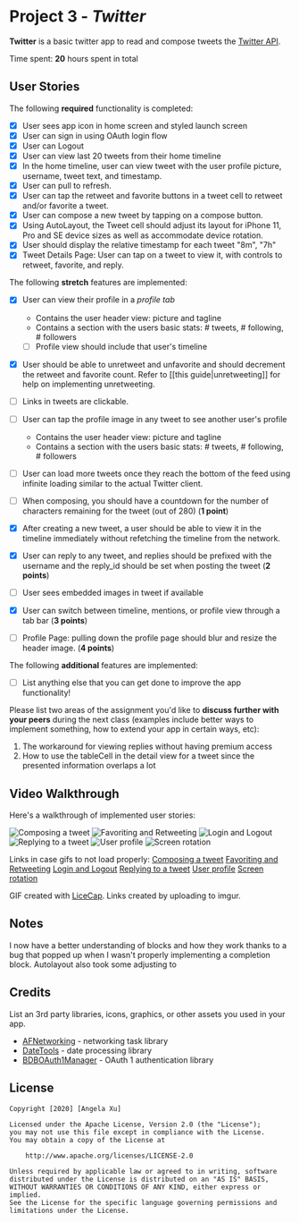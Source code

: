 # Project 3 - *Twitter*

**Twitter** is a basic twitter app to read and compose tweets the [Twitter API](https://apps.twitter.com/).

Time spent: **20** hours spent in total

## User Stories

The following **required** functionality is completed:

- [x] User sees app icon in home screen and styled launch screen
- [x] User can sign in using OAuth login flow
- [x] User can Logout
- [x] User can view last 20 tweets from their home timeline
- [x] In the home timeline, user can view tweet with the user profile picture, username, tweet text, and timestamp.
- [x] User can pull to refresh.
- [x] User can tap the retweet and favorite buttons in a tweet cell to retweet and/or favorite a tweet.
- [x] User can compose a new tweet by tapping on a compose button.
- [x] Using AutoLayout, the Tweet cell should adjust its layout for iPhone 11, Pro and SE device sizes as well as accommodate device rotation.
- [x] User should display the relative timestamp for each tweet "8m", "7h"
- [x] Tweet Details Page: User can tap on a tweet to view it, with controls to retweet, favorite, and reply.

The following **stretch** features are implemented:

- [x] User can view their profile in a *profile tab*
  - Contains the user header view: picture and tagline
  - Contains a section with the users basic stats: # tweets, # following, # followers
  - [ ] Profile view should include that user's timeline
- [x] User should be able to unretweet and unfavorite and should decrement the retweet and favorite count. Refer to [[this guide|unretweeting]] for help on implementing unretweeting.
- [ ] Links in tweets are clickable.
- [ ] User can tap the profile image in any tweet to see another user's profile
  - Contains the user header view: picture and tagline
  - Contains a section with the users basic stats: # tweets, # following, # followers
- [ ] User can load more tweets once they reach the bottom of the feed using infinite loading similar to the actual Twitter client.
- [ ] When composing, you should have a countdown for the number of characters remaining for the tweet (out of 280) (**1 point**)
- [x] After creating a new tweet, a user should be able to view it in the timeline immediately without refetching the timeline from the network.
- [x] User can reply to any tweet, and replies should be prefixed with the username and the reply_id should be set when posting the tweet (**2 points**)
- [ ] User sees embedded images in tweet if available
- [x] User can switch between timeline, mentions, or profile view through a tab bar (**3 points**)
- [ ] Profile Page: pulling down the profile page should blur and resize the header image. (**4 points**)


The following **additional** features are implemented:

- [ ] List anything else that you can get done to improve the app functionality!

Please list two areas of the assignment you'd like to **discuss further with your peers** during the next class (examples include better ways to implement something, how to extend your app in certain ways, etc):

1. The workaround for viewing replies without having premium access
2. How to use the tableCell in the detail view for a tweet since the presented information overlaps a lot 

## Video Walkthrough

Here's a walkthrough of implemented user stories:

<img src='https://i.imgur.com/kWOzN3y.gifv' title='Composing a tweet' width='' alt='Composing a tweet' />
<img src='https://i.imgur.com/ZtSxGfl.gifv' title='Favoriting and Retweeting' width='' alt='Favoriting and Retweeting' />
<img src='https://i.imgur.com/fr2vLkM.gifv' title='Login and Logout' width='' alt='Login and Logout' />
<img src='https://i.imgur.com/AULZZNk.gifv' title='Replying to a tweet' width='' alt='Replying to a tweet' />
<img src='https://i.imgur.com/UtPCZRd.gifv' title='User profile' width='' alt='User profile' />
<img src='https://i.imgur.com/Pq2TNKE.gifv' title='Screen rotation' width='' alt='Screen rotation' />

Links in case gifs to not load properly: 
[Composing a tweet](https://i.imgur.com/kWOzN3y.gifv)
[Favoriting and Retweeting](https://i.imgur.com/ZtSxGfl.gifv)
[Login and Logout](https://i.imgur.com/fr2vLkM.gifv)
[Replying to a tweet](https://i.imgur.com/AULZZNk.gifv)
[User profile](https://i.imgur.com/UtPCZRd.gifv)
[Screen rotation](https://i.imgur.com/Pq2TNKE.gifv)


GIF created with [LiceCap](http://www.cockos.com/licecap/).
Links created by uploading to imgur. 

## Notes

I now have a better understanding of blocks and how they work thanks to a bug that popped up when I wasn't properly implementing a completion block.
Autolayout also took some adjusting to

## Credits

List an 3rd party libraries, icons, graphics, or other assets you used in your app.

- [AFNetworking](https://github.com/AFNetworking/AFNetworking) - networking task library
- [DateTools](https://github.com/MatthewYork/DateTools) - date processing library
- [BDBOAuth1Manager](https://github.com/bdbergeron/BDBOAuth1Manager) - OAuth 1 authentication library


## License

    Copyright [2020] [Angela Xu]

    Licensed under the Apache License, Version 2.0 (the "License");
    you may not use this file except in compliance with the License.
    You may obtain a copy of the License at

        http://www.apache.org/licenses/LICENSE-2.0

    Unless required by applicable law or agreed to in writing, software
    distributed under the License is distributed on an "AS IS" BASIS,
    WITHOUT WARRANTIES OR CONDITIONS OF ANY KIND, either express or implied.
    See the License for the specific language governing permissions and
    limitations under the License.
